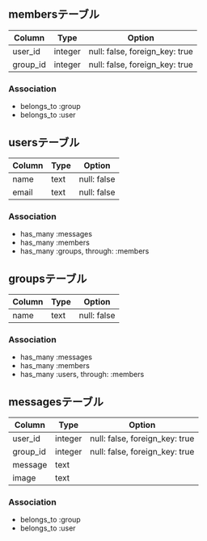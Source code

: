 ## membersテーブル

|Column|Type|Option|
|------|----|------|
|user_id|integer|null: false, foreign_key: true|
|group_id|integer|null: false, foreign_key: true|

### Association
- belongs_to :group
- belongs_to :user

## usersテーブル

|Column|Type|Option|
|------|----|------|
|name|text|null: false|
|email|text|null: false|

### Association
- has_many :messages
- has_many :members
- has_many :groups, through: :members

## groupsテーブル
|Column|Type|Option|
|------|----|------|
|name|text|null: false|

### Association
- has_many :messages
- has_many :members
- has_many :users, through: :members

## messagesテーブル
|Column|Type|Option|
|------|----|------|
|user_id|integer|null: false, foreign_key: true|
|group_id|integer|null: false, foreign_key: true|
|message|text|
|image|text|

### Association
- belongs_to :group
- belongs_to :user

